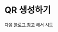 # QR 생성하기
다음 [블로그 참고](https://disquiet.io/@woongsnote/makerlog/qr-%EC%BD%94%EB%93%9C-%EC%83%9D%EC%84%B1%EA%B8%B0-%EB%A7%8C%EB%93%A4%EA%B8%B0-next-js%EC%99%80-type-script%EB%A1%9C-%EC%8B%9C%EC%9E%91%ED%95%98%EA%B8%B0-1694364824636) 해서 시도